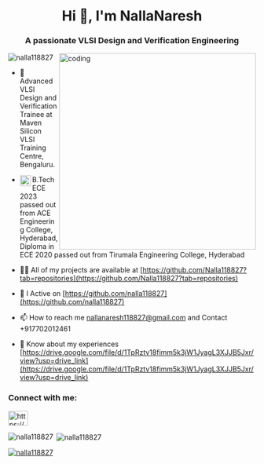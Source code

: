 <h1 align="center">Hi 👋, I'm NallaNaresh</h1>

<h3 align="center">A passionate VLSI Design and Verification Engineering</h3>

<img align="right" alt="coding" width="400" src="https://th.bing.com/th/id/OIP.Zh6DsQ5mkY6CDSoacW0HxAHaEK?w=1280&h=720&rs=1&pid=ImgDetMain.jpg">

<p align="left"> <img src="https://komarev.com/ghpvc/?username=nalla118827&label=Profile%20views&color=0e75b6&style=flat" alt="nalla118827" /> </p>

- 🌱 Advanced VLSI Design and Verification Trainee at Maven Silicon VLSI Training Centre, Bengaluru.

- <img align="left" alt="coding" width="22" length="22" src="https://cdn1.iconfinder.com/data/icons/education-2-1/256/Student_Reading-1024.png">B.Tech ECE 2023 passed out from ACE Engineering College, Hyderabad,
                                                                                                                                                 Diploma in ECE 2020 passed out from Tirumala Engineering College, Hyderabad

- 👨‍💻 All of my projects are available at [https://github.com/Nalla118827?tab=repositories](https://github.com/Nalla118827?tab=repositories)

- 📝 I Active on [https://github.com/nalla118827](https://github.com/nalla118827)

- 📫 How to reach me nallanaresh118827@gmail.com and Contact +917702012461




- 📄 Know about my experiences [https://drive.google.com/file/d/1TpRztv18fimm5k3jW1JyagL3XJJB5Jxr/view?usp=drive_link](https://drive.google.com/file/d/1TpRztv18fimm5k3jW1JyagL3XJJB5Jxr/view?usp=drive_link)

<h3 align="left">Connect with me:</h3>
<p align="left">
<a href="https://linkedin.com/in/https://www.linkedin.com/in/nalla-naresh/" target="blank"><img align="center" src="https://raw.githubusercontent.com/rahuldkjain/github-profile-readme-generator/master/src/images/icons/Social/linked-in-alt.svg" alt="https://www.linkedin.com/in/nalla-naresh/" height="30" width="40" /></a>
</p>

<p><img align="left" src="https://github-readme-stats.vercel.app/api/top-langs?username=nalla118827&show_icons=true&locale=en&layout=compact" alt="nalla118827" /></p>

<p>&nbsp;<img align="center" src="https://github-readme-stats.vercel.app/api?username=nalla118827&show_icons=true&locale=en" alt="nalla118827" /></p>

<p align="left"> <a href="https://github.com/ryo-ma/github-profile-trophy"><img src="https://github-profile-trophy.vercel.app/?username=nalla118827" alt="nalla118827" /></a> </p>

